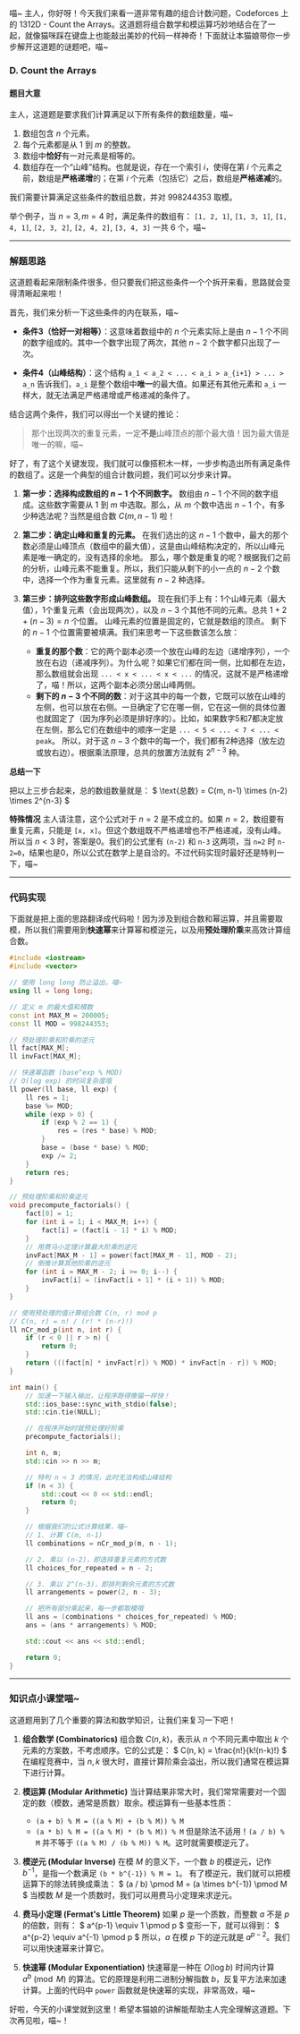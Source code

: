 喵~ 主人，你好呀！今天我们来看一道非常有趣的组合计数问题，Codeforces 上的 1312D - Count the Arrays。这道题将组合数学和模运算巧妙地结合在了一起，就像猫咪踩在键盘上也能敲出美妙的代码一样神奇！下面就让本猫娘带你一步步解开这道题的谜题吧，喵~

### D. Count the Arrays

#### 题目大意

主人，这道题是要求我们计算满足以下所有条件的数组数量，喵~

1.  数组包含 $n$ 个元素。
2.  每个元素都是从 $1$ 到 $m$ 的整数。
3.  数组中**恰好**有一对元素是相等的。
4.  数组存在一个“山峰”结构。也就是说，存在一个索引 $i$，使得在第 $i$ 个元素之前，数组是**严格递增**的；在第 $i$ 个元素（包括它）之后，数组是**严格递减**的。

我们需要计算满足这些条件的数组总数，并对 $998244353$ 取模。

举个例子，当 $n=3, m=4$ 时，满足条件的数组有：
`[1, 2, 1]`, `[1, 3, 1]`, `[1, 4, 1]`, `[2, 3, 2]`, `[2, 4, 2]`, `[3, 4, 3]`
一共 6 个，喵~

---

### 解题思路

这道题看起来限制条件很多，但只要我们把这些条件一个个拆开来看，思路就会变得清晰起来啦！

首先，我们来分析一下这些条件的内在联系，喵~

*   **条件3（恰好一对相等）**：这意味着数组中的 $n$ 个元素实际上是由 $n-1$ 个不同的数字组成的。其中一个数字出现了两次，其他 $n-2$ 个数字都只出现了一次。

*   **条件4（山峰结构）**：这个结构 `a_1 < a_2 < ... < a_i > a_{i+1} > ... > a_n` 告诉我们，`a_i` 是整个数组中**唯一**的最大值。如果还有其他元素和 `a_i` 一样大，就无法满足严格递增或严格递减的条件了。

结合这两个条件，我们可以得出一个关键的推论：
> 那个出现两次的重复元素，一定**不是**山峰顶点的那个最大值！因为最大值是唯一的嘛，喵~

好了，有了这个关键发现，我们就可以像搭积木一样，一步步构造出所有满足条件的数组了。这是一个典型的组合计数问题，我们可以分步来计算。

1.  **第一步：选择构成数组的 $n-1$ 个不同数字。**
    数组由 $n-1$ 个不同的数字组成。这些数字需要从 $1$ 到 $m$ 中选取。那么，从 $m$ 个数中选出 $n-1$ 个，有多少种选法呢？当然是组合数 $C(m, n-1)$ 啦！

2.  **第二步：确定山峰和重复的元素。**
    在我们选出的这 $n-1$ 个数中，最大的那个数必须是山峰顶点（数组中的最大值），这是由山峰结构决定的，所以山峰元素是唯一确定的，没有选择的余地。
    那么，哪个数是重复的呢？根据我们之前的分析，山峰元素不能重复。所以，我们只能从剩下的小一点的 $n-2$ 个数中，选择一个作为重复元素。这里就有 $n-2$ 种选择。

3.  **第三步：排列这些数字形成山峰数组。**
    现在我们手上有：1个山峰元素（最大值），1个重复元素（会出现两次），以及 $n-3$ 个其他不同的元素。总共 $1+2+(n-3) = n$ 个位置。
    山峰元素的位置是固定的，它就是数组的顶点。
    剩下的 $n-1$ 个位置需要被填满。我们来思考一下这些数该怎么放：
    *   **重复的那个数**：它的两个副本必须一个放在山峰的左边（递增序列），一个放在右边（递减序列）。为什么呢？如果它们都在同一侧，比如都在左边，那么数组就会出现 `... < x < ... < x < ...` 的情况，这就不是严格递增了，喵！所以，这两个副本必须分居山峰两侧。
    *   **剩下的 $n-3$ 个不同的数**：对于这其中的每一个数，它既可以放在山峰的左侧，也可以放在右侧。一旦确定了它在哪一侧，它在这一侧的具体位置也就固定了（因为序列必须是排好序的）。比如，如果数字5和7都决定放在左侧，那么它们在数组中的顺序一定是 `... < 5 < ... < 7 < ... < peak`。
    所以，对于这 $n-3$ 个数中的每一个，我们都有2种选择（放左边或放右边）。根据乘法原理，总共的放置方法就有 $2^{n-3}$ 种。

**总结一下**

把以上三步合起来，总的数组数量就是：
$ \text{总数} = C(m, n-1) \times (n-2) \times 2^{n-3} $

**特殊情况**
主人请注意，这个公式对于 $n=2$ 是不成立的。如果 $n=2$，数组要有重复元素，只能是 `[x, x]`。但这个数组既不严格递增也不严格递减，没有山峰。所以当 $n<3$ 时，答案是0。我们的公式里有 `(n-2)` 和 `n-3` 这两项，当 `n=2` 时 `n-2=0`，结果也是0，所以公式在数学上是自洽的。不过代码实现时最好还是特判一下，喵~

---

### 代码实现

下面就是把上面的思路翻译成代码啦！因为涉及到组合数和幂运算，并且需要取模，所以我们需要用到**快速幂**来计算幂和模逆元，以及用**预处理阶乘**来高效计算组合数。

```cpp
#include <iostream>
#include <vector>

// 使用 long long 防止溢出，喵~
using ll = long long;

// 定义 m 的最大值和模数
const int MAX_M = 200005;
const ll MOD = 998244353;

// 预处理阶乘和阶乘的逆元
ll fact[MAX_M];
ll invFact[MAX_M];

// 快速幂函数 (base^exp % MOD)
// O(log exp) 的时间复杂度哦
ll power(ll base, ll exp) {
    ll res = 1;
    base %= MOD;
    while (exp > 0) {
        if (exp % 2 == 1) {
            res = (res * base) % MOD;
        }
        base = (base * base) % MOD;
        exp /= 2;
    }
    return res;
}

// 预处理阶乘和阶乘逆元
void precompute_factorials() {
    fact[0] = 1;
    for (int i = 1; i < MAX_M; i++) {
        fact[i] = (fact[i - 1] * i) % MOD;
    }
    // 用费马小定理计算最大阶乘的逆元
    invFact[MAX_M - 1] = power(fact[MAX_M - 1], MOD - 2);
    // 倒推计算其他阶乘的逆元
    for (int i = MAX_M - 2; i >= 0; i--) {
        invFact[i] = (invFact[i + 1] * (i + 1)) % MOD;
    }
}

// 使用预处理的值计算组合数 C(n, r) mod p
// C(n, r) = n! / (r! * (n-r)!)
ll nCr_mod_p(int n, int r) {
    if (r < 0 || r > n) {
        return 0;
    }
    return (((fact[n] * invFact[r]) % MOD) * invFact[n - r]) % MOD;
}

int main() {
    // 加速一下输入输出，让程序跑得像猫一样快！
    std::ios_base::sync_with_stdio(false);
    std::cin.tie(NULL);

    // 在程序开始时就预处理好阶乘
    precompute_factorials();

    int n, m;
    std::cin >> n >> m;

    // 特判 n < 3 的情况，此时无法构成山峰结构
    if (n < 3) {
        std::cout << 0 << std::endl;
        return 0;
    }

    // 根据我们的公式计算结果，喵~
    // 1. 计算 C(m, n-1)
    ll combinations = nCr_mod_p(m, n - 1);

    // 2. 乘以 (n-2)，即选择重复元素的方式数
    ll choices_for_repeated = n - 2;

    // 3. 乘以 2^(n-3)，即排列剩余元素的方式数
    ll arrangements = power(2, n - 3);

    // 把所有部分乘起来，每一步都取模哦
    ll ans = (combinations * choices_for_repeated) % MOD;
    ans = (ans * arrangements) % MOD;

    std::cout << ans << std::endl;

    return 0;
}
```

---

### 知识点小课堂喵~

这道题用到了几个重要的算法和数学知识，让我们来复习一下吧！

1.  **组合数学 (Combinatorics)**
    组合数 $C(n, k)$，表示从 $n$ 个不同元素中取出 $k$ 个元素的方案数，不考虑顺序。它的公式是：
    $ C(n, k) = \frac{n!}{k!(n-k)!} $
    在编程竞赛中，当 $n, k$ 很大时，直接计算阶乘会溢出，所以我们通常在模运算下进行计算。

2.  **模运算 (Modular Arithmetic)**
    当计算结果非常大时，我们常常需要对一个固定的数（模数，通常是质数）取余。模运算有一些基本性质：
    *   ` (a + b) % M = ((a % M) + (b % M)) % M `
    *   ` (a * b) % M = ((a % M) * (b % M)) % M `
    但是除法不适用！`(a / b) % M` 并不等于 `((a % M) / (b % M)) % M`。这时就需要模逆元了。

3.  **模逆元 (Modular Inverse)**
    在模 $M$ 的意义下，一个数 $b$ 的模逆元，记作 $b^{-1}$，是指一个数满足 `(b * b^{-1}) % M = 1`。
    有了模逆元，我们就可以把模运算下的除法转换成乘法：
    $ (a / b) \pmod M = (a \times b^{-1}) \pmod M $
    当模数 $M$ 是一个质数时，我们可以用费马小定理来求逆元。

4.  **费马小定理 (Fermat's Little Theorem)**
    如果 $p$ 是一个质数，而整数 $a$ 不是 $p$ 的倍数，则有：
    $ a^{p-1} \equiv 1 \pmod p $
    变形一下，就可以得到：
    $ a^{p-2} \equiv a^{-1} \pmod p $
    所以，$a$ 在模 $p$ 下的逆元就是 $a^{p-2}$。我们可以用快速幂来计算它。

5.  **快速幂 (Modular Exponentiation)**
    快速幂是一种在 $O(\log b)$ 时间内计算 $a^b \pmod M$ 的算法。它的原理是利用二进制分解指数 $b$，反复平方法来加速计算。上面的代码中 `power` 函数就是快速幂的实现，非常高效，喵~

好啦，今天的小课堂就到这里！希望本猫娘的讲解能帮助主人完全理解这道题。下次再见啦，喵~！
